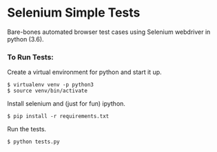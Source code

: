 # Selenium Simple Tests

Bare-bones automated browser test cases using Selenium webdriver in python (3.6).

### To Run Tests:

Create a virtual environment for python and start it up.
```
$ virtualenv venv -p python3
$ source venv/bin/activate
```

Install selenium and (just for fun) ipython.
```
$ pip install -r requirements.txt
```

Run the tests.
```
$ python tests.py
```